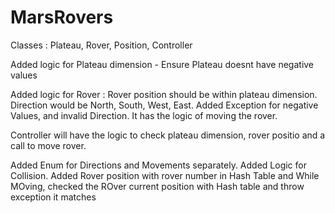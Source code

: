 # MarsRovers
Classes : Plateau, Rover, Position, Controller

Added logic for Plateau dimension - Ensure Plateau doesnt have negative values

Added logic for Rover : Rover position should be within plateau dimension. Direction would be North, South, West, East. 
                        Added Exception for negative Values, and invalid Direction.
                        It has the logic of moving the rover.

Controller will have the logic to check plateau dimension, rover positio and a call to move rover.

Added Enum for Directions and Movements separately.
Added Logic for Collision. Added Rover position with rover number in Hash Table and While MOving, checked the ROver current position with Hash table and throw exception it matches

